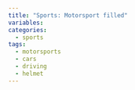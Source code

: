 ```yaml
---
title: "Sports: Motorsport filled"
variables:
categories:
  - sports
tags:
  - motorsports
  - cars
  - driving
  - helmet
---
```

